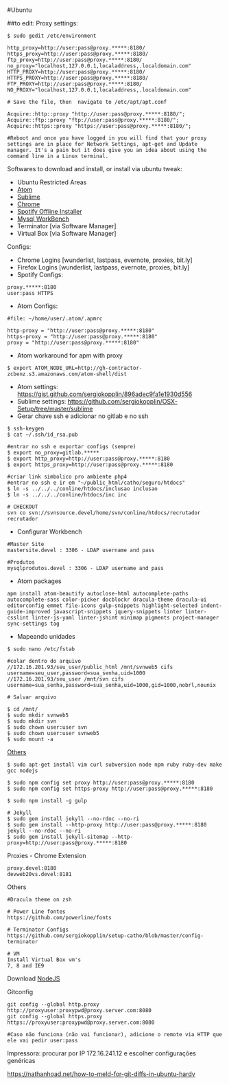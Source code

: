 #Ubuntu

##to edit:
Proxy settings:
```
$ sudo gedit /etc/environment

http_proxy=http://user:pass@proxy.*****:8180/
https_proxy=http://user:pass@proxy.*****:8180/
ftp_proxy=http://user:pass@proxy.*****:8180/
no_proxy="localhost,127.0.0.1,localaddress,.localdomain.com"
HTTP_PROXY=http://user:pass@proxy.*****:8180/
HTTPS_PROXY=http://user:pass@proxy.*****:8180/
FTP_PROXY=http://user:pass@proxy.*****:8180/
NO_PROXY="localhost,127.0.0.1,localaddress,.localdomain.com"

# Save the file, then  navigate to /etc/apt/apt.conf

Acquire::http::proxy "http://user:pass@proxy.*****:8180/";
Acquire::ftp::proxy "ftp://user:pass@proxy.*****:8180/";
Acquire::https::proxy "https://user:pass@proxy.*****:8180/";

#Reboot and once you have logged in you will find that your proxy settings are in place for Network Settings, apt-get and Update manager. It's a pain but it does give you an idea about using the command line in a Linux terminal.
```
Softwares to download and install, or install via ubuntu tweak:
- Ubuntu Restricted Areas
- [Atom](https://atom.io/)
- [Sublime](http://www.sublimetext.com/3)
- [Chrome](https://www.google.com/chrome/browser/desktop/index.html)
- [Spotify Offline Installer](http://repository.spotify.com/pool/non-free/s/spotify/)
- [Mysql WorkBench](https://dev.mysql.com/downloads/file.php?id=457783)
- Terminator [via Software Manager]
- Virtual Box [via Software Manager]

Configs:
- Chrome Logins [wunderlist, lastpass, evernote, proxies, bit.ly]
- Firefox Logins [wunderlist, lastpass, evernote, proxies, bit.ly]
- Spotify Configs:
```
proxy.*****:8180
user:pass HTTPS
```

- Atom Configs:
```
#file: ~/home/user/.atom/.apmrc

http-proxy = "http://user:pass@proxy.*****:8180"
https-proxy = "http://user:pass@proxy.*****:8180"
proxy = "http://user:pass@proxy.*****:8180"
```
- Atom workaround for apm with proxy
```
$ export ATOM_NODE_URL=http://gh-contractor-zcbenz.s3.amazonaws.com/atom-shell/dist
```
- Atom settings: https://gist.github.com/sergiokopplin/896adec9fa1e1930d556
- Sublime settings: https://github.com/sergiokopplin/OSX-Setup/tree/master/sublime
- Gerar chave ssh e adicionar no gitlab e no ssh
```
$ ssh-keygen
$ cat ~/.ssh/id_rsa.pub

#entrar no ssh e exportar configs (sempre)
$ export no_proxy=gitlab.*****
$ export http_proxy=http://user:pass@proxy.*****:8180
$ export https_proxy=http://user:pass@proxy.*****:8180

#criar link simbolico pro ambiente php4
#entrar no ssh e ir em "~/public_html/catho/seguro/htdocs"
$ ln -s ../../../conline/htdocs/inclusao inclusao
$ ln -s ../../../conline/htdocs/inc inc

# CHECKOUT
svn co svn://svnsource.devel/home/svn/conline/htdocs/recrutador recrutador

```
- Configurar Workbench
```
#Master Site
mastersite.devel : 3306 - LDAP username and pass 

#Produtos
mysqlprodutos.devel : 3306 - LDAP username and pass
```
- Atom packages
```
apm install atom-beautify autoclose-html autocomplete-paths autocomplete-sass color-picker docblockr dracula-theme dracula-ui editorconfig emmet file-icons gulp-snippets highlight-selected indent-guide-improved javascript-snippets jquery-snippets linter linter-csslint linter-js-yaml linter-jshint minimap pigments project-manager sync-settings tag
```

- Mapeando unidades
```
$ sudo nano /etc/fstab

#colar dentro do arquivo
//172.16.201.93/seu_user/public_html /mnt/svnweb5 cifs username=seu_user,password=sua_senha,uid=1000
//172.16.201.93/seu_user /mnt/svn cifs username=sua_senha,password=sua_senha,uid=1000,gid=1000,nobrl,nounix

# Salvar arquivo

$ cd /mnt/
$ sudo mkdir svnweb5
$ sudo mkdir svn
$ sudo chown user:user svn
$ sudo chown user:user svnweb5
$ sudo mount -a
```

[Others](http://www.erikaheidi.com/blog/setting-up-a-development-machine-with-ubuntu-1404-trusty-tahr)
```
$ sudo apt-get install vim curl subversion node npm ruby ruby-dev make gcc nodejs

$ sudo npm config set proxy http://user:pass@proxy.*****:8180
$ sudo npm config set https-proxy http://user:pass@proxy.*****:8180

$ sudo npm install -g gulp

# Jekyll
$ sudo gem install jekyll --no-rdoc --no-ri
$ sudo gem install --http-proxy http://user:pass@proxy.*****:8180 jekyll --no-rdoc --no-ri
$ sudo gem install jekyll-sitemap --http-proxy=http://user:pass@proxy.*****:8180
```

Proxies - Chrome Extension
```
proxy.devel:8180
devweb20vs.devel:8181
```

Others
```
#Dracula theme on zsh

# Power Line fontes
https://github.com/powerline/fonts

# Terminator Configs
https://github.com/sergiokopplin/setup-catho/blob/master/config-terminator

# VM
Install Virtual Box vm's
7, 8 and IE9
```

Download [NodeJS](https://nodejs.org/)

Gitconfig
```
git config --global http.proxy http://proxyuser:proxypwd@proxy.server.com:8080
git config --global https.proxy https://proxyuser:proxypwd@proxy.server.com:8080

#Caso não funciona (não vai funcionar), adicione o remote via HTTP que ele vai pedir user:pass
```

Impressora: procurar por IP 
172.16.241.12 e escolher configurações genéricas

https://nathanhoad.net/how-to-meld-for-git-diffs-in-ubuntu-hardy
